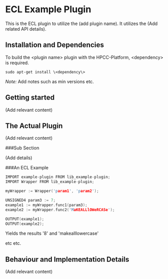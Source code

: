 ECL Example Plugin
================

This is the ECL plugin to utilize the (add plugin name).
It utilizes the (Add related API details).

Installation and Dependencies
----------------------------

To build the \<plugin name\> plugin with the HPCC-Platform, \<dependency\> is required.
```
sudo apt-get install \<dependency\>
```

*Note:* Add notes such as min versions etc.


Getting started
---------------

(Add relevant content)

The Actual Plugin
-----------------

(Add relevant content)

###Sub Section

(Add details)

###An ECL Example
```c
IMPORT example-plugin FROM lib_example-plugin;
IMPORT Wrapper FROM lib_example-plugin;

myWrapper := Wrapper('param1', 'param2');

UNSIGNED4 param3 := 7;
example1 := myWrapper.func1(param3);
example2 := myWrapper.func2('MaKEALLlOWeRCASe');

OUTPUT(example1);
OUTPUT(example2);
```
Yields the results '8' and 'makealllowercase'

etc etc.

Behaviour and Implementation Details
------------------------------------

(Add relevant content)

